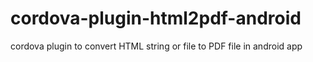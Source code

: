 # cordova-plugin-html2pdf-android
cordova plugin to convert HTML string or file to PDF file in android app
